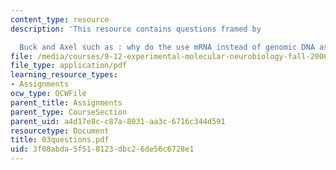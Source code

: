 ```yaml
---
content_type: resource
description: 'This resource contains questions framed by

  Buck and Axel such as : why do the use mRNA instead of genomic DNA as starting material?'
file: /media/courses/9-12-experimental-molecular-neurobiology-fall-2006/3f08abda5f518123dbc26de56c6728e1_03questions.pdf
file_type: application/pdf
learning_resource_types:
- Assignments
ocw_type: OCWFile
parent_title: Assignments
parent_type: CourseSection
parent_uid: a4d17e8c-c87a-8031-aa3c-6716c344d591
resourcetype: Document
title: 03questions.pdf
uid: 3f08abda-5f51-8123-dbc2-6de56c6728e1
---
```

